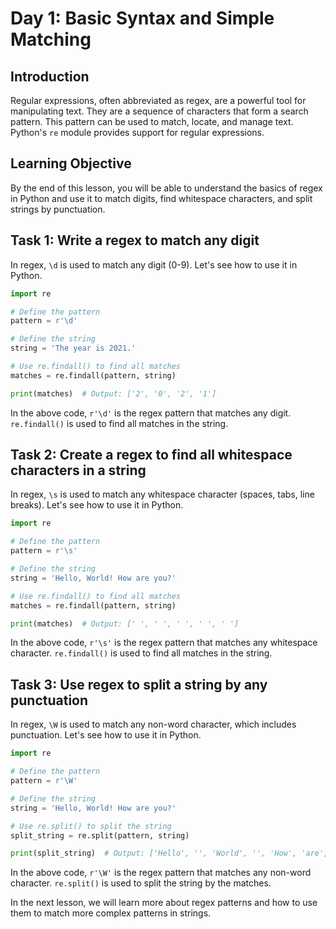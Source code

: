 # Day 1: Basic Syntax and Simple Matching

## Introduction

Regular expressions, often abbreviated as regex, are a powerful tool for manipulating text. They are a sequence of characters that form a search pattern. This pattern can be used to match, locate, and manage text. Python's `re` module provides support for regular expressions.

## Learning Objective

By the end of this lesson, you will be able to understand the basics of regex in Python and use it to match digits, find whitespace characters, and split strings by punctuation.

## Task 1: Write a regex to match any digit

In regex, `\d` is used to match any digit (0-9). Let's see how to use it in Python.

```python
import re

# Define the pattern
pattern = r'\d'

# Define the string
string = 'The year is 2021.'

# Use re.findall() to find all matches
matches = re.findall(pattern, string)

print(matches)  # Output: ['2', '0', '2', '1']
```

In the above code, `r'\d'` is the regex pattern that matches any digit. `re.findall()` is used to find all matches in the string.

## Task 2: Create a regex to find all whitespace characters in a string

In regex, `\s` is used to match any whitespace character (spaces, tabs, line breaks). Let's see how to use it in Python.

```python
import re

# Define the pattern
pattern = r'\s'

# Define the string
string = 'Hello, World! How are you?'

# Use re.findall() to find all matches
matches = re.findall(pattern, string)

print(matches)  # Output: [' ', ' ', ' ', ' ', ' ']
```

In the above code, `r'\s'` is the regex pattern that matches any whitespace character. `re.findall()` is used to find all matches in the string.

## Task 3: Use regex to split a string by any punctuation

In regex, `\W` is used to match any non-word character, which includes punctuation. Let's see how to use it in Python.

```python
import re

# Define the pattern
pattern = r'\W'

# Define the string
string = 'Hello, World! How are you?'

# Use re.split() to split the string
split_string = re.split(pattern, string)

print(split_string)  # Output: ['Hello', '', 'World', '', 'How', 'are', 'you', '']
```

In the above code, `r'\W'` is the regex pattern that matches any non-word character. `re.split()` is used to split the string by the matches.

In the next lesson, we will learn more about regex patterns and how to use them to match more complex patterns in strings.